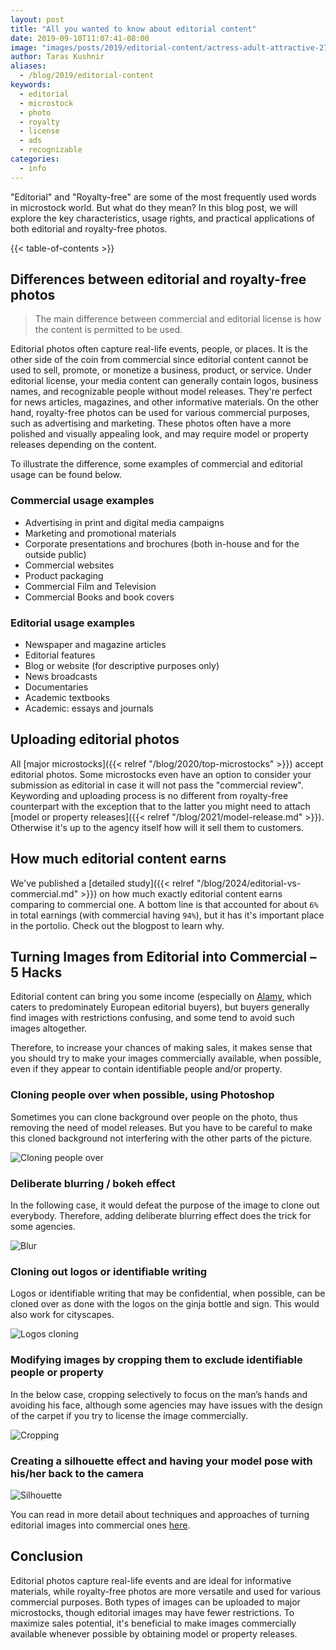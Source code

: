 ```yaml
---
layout: post
title: "All you wanted to know about editorial content"
date: 2019-09-10T11:07:41-08:00
image: "images/posts/2019/editorial-content/actress-adult-attractive-276046.jpg"
author: Taras Kushnir
aliases:
  - /blog/2019/editorial-content
keywords:
  - editorial
  - microstock
  - photo
  - royalty
  - license
  - ads
  - recognizable
categories:
  - info
---
```


"Editorial" and "Royalty-free" are some of the most frequently used words in microstock world. But what do they mean? In this blog post, we will explore the key characteristics, usage rights, and practical applications of both editorial and royalty-free photos.

{{< table-of-contents >}}

## Differences between editorial and royalty-free photos

> The main difference between commercial and editorial license is how the content is permitted to be used.

Editorial photos often capture real-life events, people, or places. It is the other side of the coin from commercial since editorial content cannot be used to sell, promote, or monetize a business, product, or service. Under editorial license, your media content can generally contain logos, business names, and recognizable people without model releases. They're perfect for news articles, magazines, and other informative materials. On the other hand, royalty-free photos can be used for various commercial purposes, such as advertising and marketing. These photos often have a more polished and visually appealing look, and may require model or property releases depending on the content.

To illustrate the difference, some examples of commercial and editorial usage can be found below.

### Commercial usage examples

- Advertising in print and digital media campaigns
- Marketing and promotional materials
- Corporate presentations and brochures (both in-house and for the outside public)
- Commercial websites
- Product packaging
- Commercial Film and Television
- Commercial Books and book covers

### Editorial usage examples

- Newspaper and magazine articles
- Editorial features
- Blog or website (for descriptive purposes only)
- News broadcasts
- Documentaries
- Academic textbooks
- Academic: essays and journals

## Uploading editorial photos

All [major microstocks]({{< relref "/blog/2020/top-microstocks" >}}) accept editorial photos. Some microstocks even have an option to consider your submission as editorial in case it will not pass the "commercial review". Keywording and uploading process is no different from royalty-free counterpart with the exception that to the latter you might need to attach [model or property releases]({{< relref "/blog/2021/model-release.md" >}}). Otherwise it's up to the agency itself how will it sell them to customers.

## How much editorial content earns

We've published a [detailed study]({{< relref "/blog/2024/editorial-vs-commercial.md" >}}) on how much exactly editorial content earns comparing to commercial one. A bottom line is that accounted for about `6%` in total earnings (with commercial having `94%`), but it has it's important place in the portolio. Check out the blogpost to learn why.

## Turning Images from Editorial into Commercial – 5 Hacks

Editorial content can bring you some income (especially on [Alamy](https://www.alamy.com/), which caters to predominately European editorial buyers), but buyers generally find images with restrictions confusing, and some tend to avoid such images altogether.

Therefore, to increase your chances of making sales, it makes sense that you should try to make your images commercially available, when possible, even if they appear to contain identifiable people and/or property.

### Cloning people over when possible, using Photoshop

Sometimes you can clone background over people on the photo, thus removing the need of model releases. But you have to be careful to make this cloned background not interfering with the other parts of the picture.

![Cloning people over](/images/posts/2021/model-release/people-cloning.jpg "Left - original photo. Right - after cloning the background over the people.")

### Deliberate blurring / bokeh effect

In the following case, it would defeat the purpose of the image to clone out everybody. Therefore, adding deliberate blurring effect does the trick for some agencies.

![Blur](/images/posts/2021/model-release/blurring-effect.jpg "Blurring everything except of the main object makes people unrecognizable")

### Cloning out logos or identifiable writing

Logos or identifiable writing that may be confidential, when possible, can be cloned over as done with the logos on the ginja bottle and sign. This would also work for cityscapes.

![Logos cloning](/images/posts/2021/model-release/logos-cloning.jpg "Wine bottle logo was cleared using post-processing cloning")

### Modifying images by cropping them to exclude identifiable people or property

In the below case, cropping selectively to focus on the man’s hands and avoiding his face, although some agencies may have issues with the design of the carpet if you try to license the image commercially.

![Cropping](/images/posts/2021/model-release/stock-photo-carpet-maker-in-jaffa.jpg "Cropping man's hands only")

### Creating a silhouette effect and having your model pose with his/her back to the camera

![Silhouette](/images/posts/2021/model-release/silhouette.jpg)

You can read in more detail about techniques and approaches of turning editorial images into commercial ones [here](https://brutallyhonestmicrostock.com/2017/08/07/turning-images-from-editorial-to-commercial-to-increase-their-worth/).

## Conclusion

Editorial photos capture real-life events and are ideal for informative materials, while royalty-free photos are more versatile and used for various commercial purposes. Both types of images can be uploaded to major microstocks, though editorial images may have fewer restrictions. To maximize sales potential, it's beneficial to make images commercially available whenever possible by obtaining model or property releases.